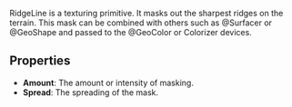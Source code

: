 RidgeLine is a texturing primitive. It masks out the sharpest ridges on the terrain. This mask can be combined with others such as @Surfacer or @GeoShape and passed to the @GeoColor or Colorizer devices.

## Properties

- **Amount**: The amount or intensity of masking.
- **Spread**: The spreading of the mask.
